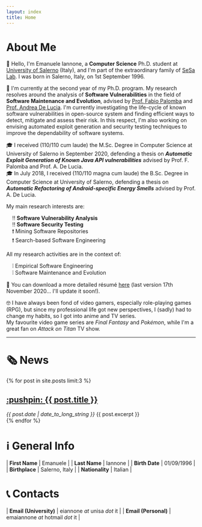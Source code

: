 ```yaml
---
layout: index
title: Home
---
```


# About Me

:wave: Hello, I'm Emanuele Iannone, a **Computer Science** Ph.D. student at [University of Salerno](https://www.unisa.it/) (Italy), and I'm part of the extraordinary family of [SeSa Lab](https://sesalabunisa.github.io/).
I was born in Salerno, Italy, on 1st September 1996.

:pencil: I'm currently at the second year of my Ph.D. program. My research resolves around the analysis of **Software Vulnerabilities** in the field of **Software Maintenance and Evolution**, advised by [Prof. Fabio Palomba](https://fpalomba.github.io/) and [Prof. Andrea De Lucia](https://docenti.unisa.it/003241/home).
I'm currently investigating the life-cycle of known software vulnerabilities in open-source system and finding efficient ways to detect, mitigate and assess their risk. In this respect, I'm also working on envising automated exploit generation and security testing techniques to improve the dependability of software systems.

:mortar_board: I received (110/110 cum laude) the M.Sc. Degree in Computer Science at
University of Salerno in September 2020, defending a thesis on ***Automatic Exploit Generation of Known Java API vulnerabilities*** advised by Prof. F. Palomba and Prof. A. De Lucia.  
:mortar_board: In July 2018, I received (110/110 magna cum laude) the B.Sc. Degree in Computer Science at University of Salerno, defending a thesis on ***Automatic Refactoring of Android-specific Energy Smells*** advised by Prof. A. De Lucia.

My main research interests are:

&nbsp;&nbsp;&nbsp;&nbsp;:bangbang: **Software Vulnerability Analysis**  
&nbsp;&nbsp;&nbsp;&nbsp;:bangbang: **Software Security Testing**  
&nbsp;&nbsp;&nbsp;&nbsp;:exclamation: Mining Software Repositories  
&nbsp;&nbsp;&nbsp;&nbsp;:exclamation: Search-based Software Engineering  

All my research activities are in the context of:

&nbsp;&nbsp;&nbsp;&nbsp;:grey_exclamation: Empirical Software Engineering  
&nbsp;&nbsp;&nbsp;&nbsp;:grey_exclamation: Software Maintenance and Evolution  

[//]: # (The sources of CV is on my overleaf)
:scroll: You can download a more detailed résumé [here](./download/resume.pdf) (last version 17th November 2020... I'll update it soon!).

:nerd_face: I have always been fond of video gamers, especially role-playing games (RPG), but since my professional life got new perspectives, I (sadly) had to change my habits, so I got into anime and TV series.  
My favourite video game series are *Final Fantasy* and *Pokémon*, while I'm a great fan on *Attack on Titan* TV show.

<hr>

# :newspaper_roll: News

{% for post in site.posts limit:3 %}
  <article>
    <h2>
      <a href="{{ post.url }}">
        :pushpin: {{ post.title }}
      </a>
    </h2>
    <i><time datetime="{{ post.date | date: "%Y-%m-%d" }}">{{ post.date | date_to_long_string }}</time></i>
    {{ post.excerpt }}
  </article>
{% endfor %}

# :information_source: General Info

| **First Name** | Emanuele |
| **Last Name** | Iannone |
| **Birth Date**  | 01/09/1996 |
| **Birthplace** | Salerno, Italy |
| **Nationality** | Italian |

# :telephone_receiver: Contacts

| **Email (University)** | eiannone *at* unisa *dot* it |
| **Email (Personal)** | emaiannone *at* hotmail *dot* it |
